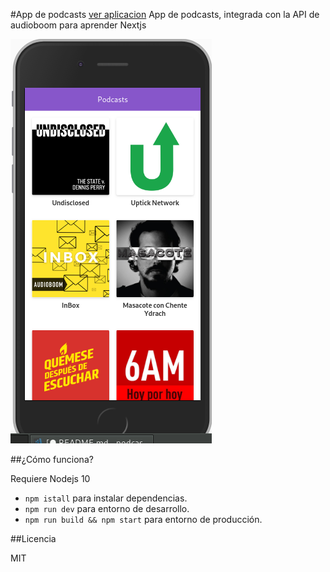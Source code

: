 #App de podcasts
[ver aplicacion](https://podcasts-ienxgedhwr.now.sh/) 
App de podcasts, integrada con la API de audioboom para aprender Nextjs

![captura de la app](./.readme-static/readme.png)

##¿Cómo funciona?

Requiere Nodejs 10

* `npm istall` para instalar dependencias.
* `npm run dev` para entorno de desarrollo.
* `npm run build && npm start` para entorno de producción.

##Licencia 

MIT

